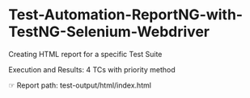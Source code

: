 # Test-Automation-ReportNG-with-TestNG-Selenium-Webdriver
Creating HTML report for a specific Test Suite 

Execution and Results: 4 TCs with priority method

☞ Report path: test-output/html/index.html


